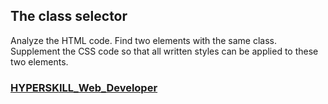 ## The class selector

Analyze the HTML code. Find two elements with the same class. Supplement the CSS code so that all written styles can be applied to these two elements.

### [HYPERSKILL_Web_Developer](https://github.com/kakanew/HYPERSKILL_Web_Developer)